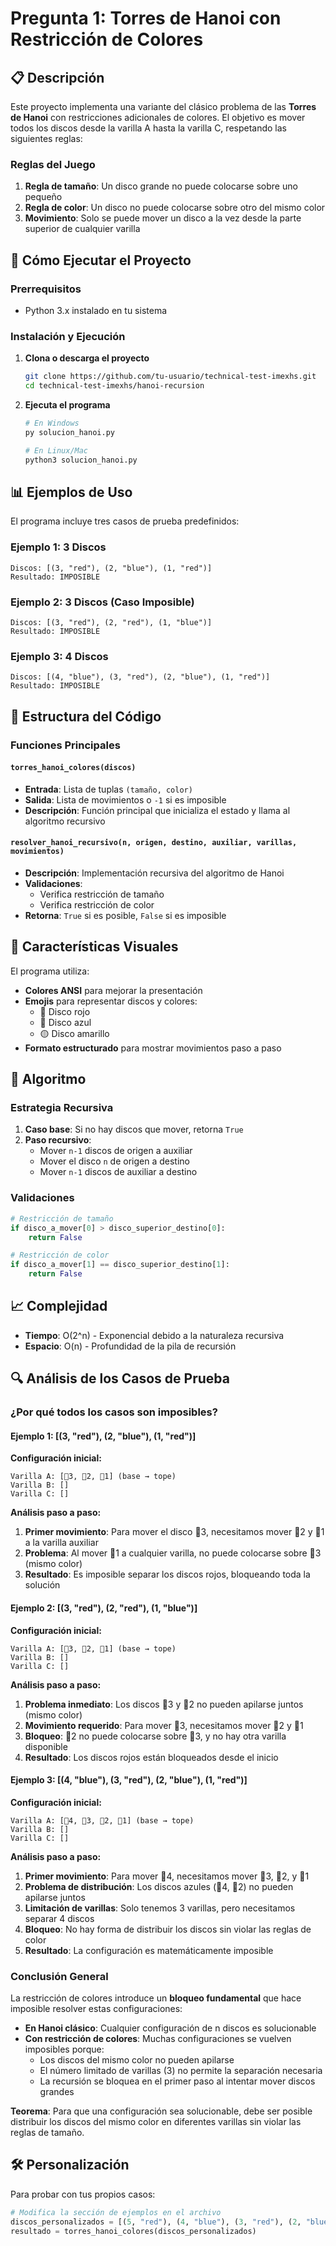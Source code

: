 # Pregunta 1: Torres de Hanoi con Restricción de Colores

## 📋 Descripción

Este proyecto implementa una variante del clásico problema de las **Torres de Hanoi** con restricciones adicionales de colores. El objetivo es mover todos los discos desde la varilla A hasta la varilla C, respetando las siguientes reglas:

### Reglas del Juego
1. **Regla de tamaño**: Un disco grande no puede colocarse sobre uno pequeño
2. **Regla de color**: Un disco no puede colocarse sobre otro del mismo color
3. **Movimiento**: Solo se puede mover un disco a la vez desde la parte superior de cualquier varilla

## 🚀 Cómo Ejecutar el Proyecto

### Prerrequisitos
- Python 3.x instalado en tu sistema

### Instalación y Ejecución

1. **Clona o descarga el proyecto**
   ```bash
   git clone https://github.com/tu-usuario/technical-test-imexhs.git
   cd technical-test-imexhs/hanoi-recursion
   ```

2. **Ejecuta el programa**
   ```bash
   # En Windows
   py solucion_hanoi.py
   
   # En Linux/Mac
   python3 solucion_hanoi.py
   ```

## 📊 Ejemplos de Uso

El programa incluye tres casos de prueba predefinidos:

### Ejemplo 1: 3 Discos
```
Discos: [(3, "red"), (2, "blue"), (1, "red")]
Resultado: IMPOSIBLE
```

### Ejemplo 2: 3 Discos (Caso Imposible)
```
Discos: [(3, "red"), (2, "red"), (1, "blue")]
Resultado: IMPOSIBLE
```

### Ejemplo 3: 4 Discos
```
Discos: [(4, "blue"), (3, "red"), (2, "blue"), (1, "red")]
Resultado: IMPOSIBLE
```

## 🔧 Estructura del Código

### Funciones Principales

#### `torres_hanoi_colores(discos)`
- **Entrada**: Lista de tuplas `(tamaño, color)`
- **Salida**: Lista de movimientos o `-1` si es imposible
- **Descripción**: Función principal que inicializa el estado y llama al algoritmo recursivo

#### `resolver_hanoi_recursivo(n, origen, destino, auxiliar, varillas, movimientos)`
- **Descripción**: Implementación recursiva del algoritmo de Hanoi
- **Validaciones**: 
  - Verifica restricción de tamaño
  - Verifica restricción de color
- **Retorna**: `True` si es posible, `False` si es imposible


## 🎨 Características Visuales

El programa utiliza:
- **Colores ANSI** para mejorar la presentación
- **Emojis** para representar discos y colores:
  - 🔴 Disco rojo
  - 🔵 Disco azul
  - 🟡 Disco amarillo
- **Formato estructurado** para mostrar movimientos paso a paso

## 🧠 Algoritmo

### Estrategia Recursiva
1. **Caso base**: Si no hay discos que mover, retorna `True`
2. **Paso recursivo**:
   - Mover `n-1` discos de origen a auxiliar
   - Mover el disco `n` de origen a destino
   - Mover `n-1` discos de auxiliar a destino

### Validaciones
```python
# Restricción de tamaño
if disco_a_mover[0] > disco_superior_destino[0]:
    return False

# Restricción de color
if disco_a_mover[1] == disco_superior_destino[1]:
    return False
```

## 📈 Complejidad

- **Tiempo**: O(2^n) - Exponencial debido a la naturaleza recursiva
- **Espacio**: O(n) - Profundidad de la pila de recursión

## 🔍 Análisis de los Casos de Prueba

### ¿Por qué todos los casos son imposibles?

#### **Ejemplo 1: [(3, "red"), (2, "blue"), (1, "red")]**
**Configuración inicial:**
```
Varilla A: [🔴3, 🔵2, 🔴1] (base → tope)
Varilla B: []
Varilla C: []
```

**Análisis paso a paso:**
1. **Primer movimiento**: Para mover el disco 🔴3, necesitamos mover 🔵2 y 🔴1 a la varilla auxiliar
2. **Problema**: Al mover 🔴1 a cualquier varilla, no puede colocarse sobre 🔴3 (mismo color)
3. **Resultado**: Es imposible separar los discos rojos, bloqueando toda la solución

#### **Ejemplo 2: [(3, "red"), (2, "red"), (1, "blue")]**
**Configuración inicial:**
```
Varilla A: [🔴3, 🔴2, 🔵1] (base → tope)
Varilla B: []
Varilla C: []
```

**Análisis paso a paso:**
1. **Problema inmediato**: Los discos 🔴3 y 🔴2 no pueden apilarse juntos (mismo color)
2. **Movimiento requerido**: Para mover 🔴3, necesitamos mover 🔴2 y 🔵1
3. **Bloqueo**: 🔴2 no puede colocarse sobre 🔴3, y no hay otra varilla disponible
4. **Resultado**: Los discos rojos están bloqueados desde el inicio

#### **Ejemplo 3: [(4, "blue"), (3, "red"), (2, "blue"), (1, "red")]**
**Configuración inicial:**
```
Varilla A: [🔵4, 🔴3, 🔵2, 🔴1] (base → tope)
Varilla B: []
Varilla C: []
```

**Análisis paso a paso:**
1. **Primer movimiento**: Para mover 🔵4, necesitamos mover 🔴3, 🔵2, y 🔴1
2. **Problema de distribución**: Los discos azules (🔵4, 🔵2) no pueden apilarse juntos
3. **Limitación de varillas**: Solo tenemos 3 varillas, pero necesitamos separar 4 discos
4. **Bloqueo**: No hay forma de distribuir los discos sin violar las reglas de color
5. **Resultado**: La configuración es matemáticamente imposible

### **Conclusión General**

La restricción de colores introduce un **bloqueo fundamental** que hace imposible resolver estas configuraciones:

- **En Hanoi clásico**: Cualquier configuración de n discos es solucionable
- **Con restricción de colores**: Muchas configuraciones se vuelven imposibles porque:
  - Los discos del mismo color no pueden apilarse
  - El número limitado de varillas (3) no permite la separación necesaria
  - La recursión se bloquea en el primer paso al intentar mover discos grandes

**Teorema**: Para que una configuración sea solucionable, debe ser posible distribuir los discos del mismo color en diferentes varillas sin violar las reglas de tamaño.

## 🛠️ Personalización

Para probar con tus propios casos:

```python
# Modifica la sección de ejemplos en el archivo
discos_personalizados = [(5, "red"), (4, "blue"), (3, "red"), (2, "blue"), (1, "red")]
resultado = torres_hanoi_colores(discos_personalizados)
```


